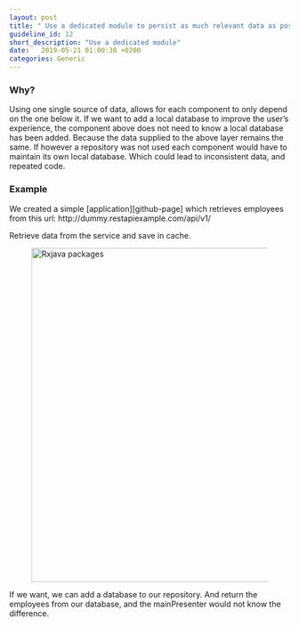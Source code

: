 ```yaml
---
layout: post
title: " Use a dedicated module to persist as much relevant data as possible. This data source should be the single source of truth driving the UI."
guideline_id: 12
short_description: "Use a dedicated module"
date:   2019-05-21 01:00:30 +0200
categories: Generic
---
```

<h3>Why?</h3>
Using one single source of data, allows for each component to only depend on the one below it. 
If we want to add a local database to improve the user’s experience, the component above does not need to know a local database has been added.
 Because the data supplied to the above layer remains the same. If however a repository was not used each component would have to maintain its own local database. 
 Which could lead to inconsistent data, and repeated code.

<h3>Example</h3>
We created a simple [application][github-page] which retrieves employees from this url: http://dummy.restapiexample.com/api/v1/

Retrieve data from the service and save in cache.
<figure>
  <img src="/assets/BossApplication_lifecycle.png" alt="Rxjava packages" width="600">
</figure>

<script src="https://gist.github.com/Geertdepont/c61436332a1b29568d1a5bd93b023dbc.js"></script>
<script src="https://gist.github.com/Geertdepont/6ecccdffb113b1b2e581775384f4bc6c.js"></script>

If we want, we can add a database to our repository. And return the employees from our database, and the mainPresenter would not know the difference.

[github-page]: https://github.com/Geertdepont/bachelor_thesis/tree/master/Bossapplication